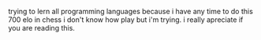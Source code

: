 trying to lern all programming languages because i have any time to do this
700 elo in chess i don't know how play but i'm trying. i really apreciate if you are reading this.
